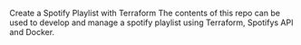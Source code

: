 Create a Spotify Playlist with Terraform
The contents of this repo can be used to develop and manage a spotify playlist using Terraform, Spotifys API and Docker.